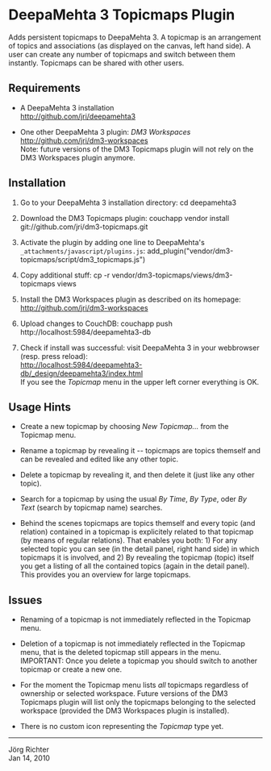 
DeepaMehta 3 Topicmaps Plugin
=============================

Adds persistent topicmaps to DeepaMehta 3. A topicmap is an arrangement of topics and associations (as displayed on the canvas, left hand side). A user can create any number of topicmaps and switch between them instantly. Topicmaps can be shared with other users.


Requirements
------------

* A DeepaMehta 3 installation  
  <http://github.com/jri/deepamehta3>

* One other DeepaMehta 3 plugin: *DM3 Workspaces*  
  <http://github.com/jri/dm3-workspaces>  
  Note: future versions of the DM3 Topicmaps plugin will not rely on the DM3 Workspaces plugin anymore.


Installation
------------

1.  Go to your DeepaMehta 3 installation directory:
        cd deepamehta3

2.  Download the DM3 Topicmaps plugin:
        couchapp vendor install git://github.com/jri/dm3-topicmaps.git

3.  Activate the plugin by adding one line to DeepaMehta's `_attachments/javascript/plugins.js`:
        add_plugin("vendor/dm3-topicmaps/script/dm3_topicmaps.js")

4.  Copy additional stuff:
        cp -r vendor/dm3-topicmaps/views/dm3-topicmaps views

5.  Install the DM3 Workspaces plugin as described on its homepage:  
    <http://github.com/jri/dm3-workspaces>

6.  Upload changes to CouchDB:
        couchapp push http://localhost:5984/deepamehta3-db

7.  Check if install was successful: visit DeepaMehta 3 in your webbrowser (resp. press reload):  
    <http://localhost:5984/deepamehta3-db/_design/deepamehta3/index.html>  
    If you see the *Topicmap* menu in the upper left corner everything is OK.


Usage Hints
-----------

* Create a new topicmap by choosing *New Topicmap...* from the Topicmap menu.

* Rename a topicmap by revealing it -- topicmaps are topics themself and can be revealed and edited like any other topic.

* Delete a topicmap by revealing it, and then delete it (just like any other topic).

* Search for a topicmap by using the usual *By Time*, *By Type*, oder *By Text* (search by topicmap name) searches.

* Behind the scenes topicmaps are topics themself and every topic (and relation) contained in a topicmap is explicitely related to that topicmap (by means of regular relations). That enables you both: 1) For any selected topic you can see (in the detail panel, right hand side) in which topicmaps it is involved, and 2) By revealing the topicmap (topic) itself you get a listing of all the contained topics (again in the detail panel). This provides you an overview for large topicmaps.


Issues
------

* Renaming of a topicmap is not immediately reflected in the Topicmap menu.

* Deletion of a topicmap is not immediately reflected in the Topicmap menu, that is the deleted topicmap still appears in the menu. IMPORTANT: Once you delete a topicmap you should switch to another topicmap or create a new one.

* For the moment the Topicmap menu lists _all_ topicmaps regardless of ownership or selected workspace. Future versions of the DM3 Topicmaps plugin will list only the topicmaps belonging to the selected workspace (provided the DM3 Workspaces plugin is installed).

* There is no custom icon representing the *Topicmap* type yet.


------------
Jörg Richter  
Jan 14, 2010

